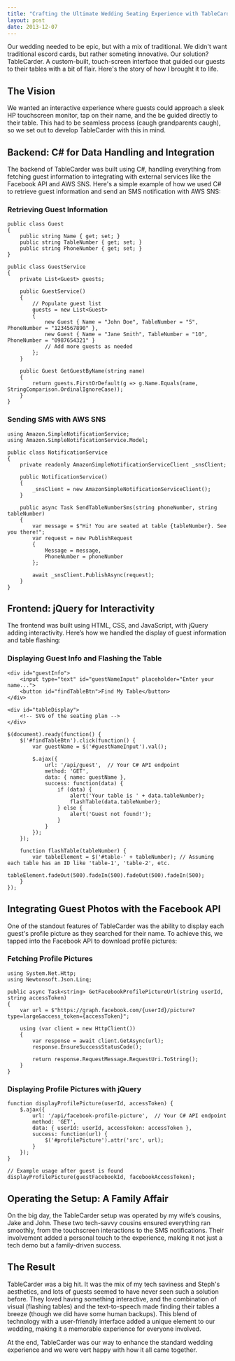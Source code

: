 ```yaml
---
title: "Crafting the Ultimate Wedding Seating Experience with TableCarder"
layout: post
date: 2013-12-07
---
```


Our wedding needed to be epic, but with a mix of traditional. We didn't want traditional escord cards, but rather someting innovative. Our solution? TableCarder. A custom-built, touch-screen interface that guided our guests to their tables with a bit of flair. Here's the story of how I brought it to life. 

## The Vision

We wanted an interactive experience where guests could approach a sleek HP touchscreen monitor, tap on their name, and the be guided directly to their table. This had to be seamless process (caugh grandparents caugh), so we set out to develop TableCarder with this in mind.

## Backend: C# for Data Handling and Integration

The backend of TableCarder was built using C#, handling everything from fetching guest information to integrating with external services like the Facebook API and AWS SNS. Here's a simple example of how we used C# to retrieve guest information and send an SMS notification with AWS SNS:

### Retrieving Guest Information
```
public class Guest
{
    public string Name { get; set; }
    public string TableNumber { get; set; }
    public string PhoneNumber { get; set; }
}

public class GuestService
{
    private List<Guest> guests;

    public GuestService()
    {
        // Populate guest list
        guests = new List<Guest>
        {
            new Guest { Name = "John Doe", TableNumber = "5", PhoneNumber = "1234567890" },
            new Guest { Name = "Jane Smith", TableNumber = "10", PhoneNumber = "0987654321" }
            // Add more guests as needed
        };
    }

    public Guest GetGuestByName(string name)
    {
        return guests.FirstOrDefault(g => g.Name.Equals(name, StringComparison.OrdinalIgnoreCase));
    }
}
```

### Sending SMS with AWS SNS
```
using Amazon.SimpleNotificationService;
using Amazon.SimpleNotificationService.Model;

public class NotificationService
{
    private readonly AmazonSimpleNotificationServiceClient _snsClient;

    public NotificationService()
    {
        _snsClient = new AmazonSimpleNotificationServiceClient();
    }

    public async Task SendTableNumberSms(string phoneNumber, string tableNumber)
    {
        var message = $"Hi! You are seated at table {tableNumber}. See you there!";
        var request = new PublishRequest
        {
            Message = message,
            PhoneNumber = phoneNumber
        };
        
        await _snsClient.PublishAsync(request);
    }
}
```

## Frontend: jQuery for Interactivity
The frontend was built using HTML, CSS, and JavaScript, with jQuery adding interactivity. Here’s how we handled the display of guest information and table flashing:

### Displaying Guest Info and Flashing the Table
```
<div id="guestInfo">
    <input type="text" id="guestNameInput" placeholder="Enter your name...">
    <button id="findTableBtn">Find My Table</button>
</div>

<div id="tableDisplay">
    <!-- SVG of the seating plan -->
</div>
```

```
$(document).ready(function() {
    $('#findTableBtn').click(function() {
        var guestName = $('#guestNameInput').val();
        
        $.ajax({
            url: '/api/guest',  // Your C# API endpoint
            method: 'GET',
            data: { name: guestName },
            success: function(data) {
                if (data) {
                    alert('Your table is ' + data.tableNumber);
                    flashTable(data.tableNumber);
                } else {
                    alert('Guest not found!');
                }
            }
        });
    });

    function flashTable(tableNumber) {
        var tableElement = $('#table-' + tableNumber); // Assuming each table has an ID like 'table-1', 'table-2', etc.
        tableElement.fadeOut(500).fadeIn(500).fadeOut(500).fadeIn(500);
    }
});
```

## Integrating Guest Photos with the Facebook API
One of the standout features of TableCarder was the ability to display each guest's profile picture as they searched for their name. To achieve this, we tapped into the Facebook API to download profile pictures:
### Fetching Profile Pictures
```
using System.Net.Http;
using Newtonsoft.Json.Linq;

public async Task<string> GetFacebookProfilePictureUrl(string userId, string accessToken)
{
    var url = $"https://graph.facebook.com/{userId}/picture?type=large&access_token={accessToken}";
    
    using (var client = new HttpClient())
    {
        var response = await client.GetAsync(url);
        response.EnsureSuccessStatusCode();
        
        return response.RequestMessage.RequestUri.ToString();
    }
}

```
### Displaying Profile Pictures with jQuery
```
function displayProfilePicture(userId, accessToken) {
    $.ajax({
        url: '/api/facebook-profile-picture',  // Your C# API endpoint
        method: 'GET',
        data: { userId: userId, accessToken: accessToken },
        success: function(url) {
            $('#profilePicture').attr('src', url);
        }
    });
}

// Example usage after guest is found
displayProfilePicture(guestFacebookId, facebookAccessToken);
```

## Operating the Setup: A Family Affair
On the big day, the TableCarder setup was operated by my wife’s cousins, Jake and John. These two tech-savvy cousins ensured everything ran smoothly, from the touchscreen interactions to the SMS notifications. Their involvement added a personal touch to the experience, making it not just a tech demo but a family-driven success.

## The Result

TableCarder was a big hit. It was the mix of my tech saviness and Steph's aesthetics, and lots of guests seemed to have never seen such a solution before. They loved having something interactive, and the combination of visual (flashing tables) and the text-to-speech made finding their tables a breeze (though we did have some human backups). This blend of technology with a user-friendly interface added a unique element to our wedding, making it a memorable experience for everyone involved.

At the end, TableCarder was our way to enhance the standard wedding experience and we were vert happy with how it all came together.